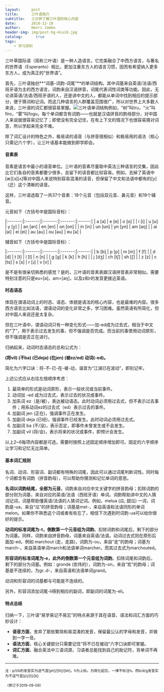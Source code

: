 ```yaml
---
layout:     post
title:      三叶语简介
subtitle:   三分钟了解三叶语的核心内容
date:       2018-12-10
author:     Henri Jambo
header-img: img/post-bg-miui6.jpg
catalog: 	  true
tags:
    - 学习资料
---
```


三叶草国际语（简称三叶语）是一种人造语言。它完美融合了中西方语言，与著名的世界语（Esperanto）相比，更加注重东方人的语言习惯，因而有希望纳入更多东方人，成为真正的“世界语”。

首先，三叶语独创**“词基-词韵-词尾”**的单词结构。其中词基来自英语/法语/西班牙语为主的西方语言，词韵来自汉语拼音，词尾代表词性词类等功能。因此，无论讲英语/法语/西班牙语的人，还是讲中文的人，都能从单词中找到相应的提示部分，便于猜词和记词。而这几种语言的人群覆盖范围很广，所以对世界上大多数人来说，三叶语的词汇都很容易掌握。![三叶语单词结构](../../../../img-post/2018-12-30-overview.png)例如，“树”叫tru，“火”叫firo，“雾”叫fogu，每个单词都含有词韵——也就是汉语拼音的韵母部分，对中国人来说就很容易记忆了；即使没有完全记住，在有上下文的情况下也很容易猜对词意，所以学起来完全不难。

除了词汇设计的特色之外，极易读的语音（与拼音很相似）和极易用的语法（核心只需记六个字），让三叶语基本能做到即学即会。
 
 
#### 音素表

音素是语言中最小的语音单位。三叶语的音素尽量取中英法三种语言的交集，因此比它们各自的音素都要少很多，且留下的读音都比较容易。例如，去掉了英语中[æ][ɜ][ʌ]等对中国人来说特别容易混淆的读音，但保留了中文和法语中都有的[y]（迂）这个清晰的读音。

这样，三叶语选取了一共37个音素：18个元音（包括双元音、鼻元音）和19个辅音。

元音如下（方括号中是国际音标）：

|:-------:|:-------:|:-------:|:-------:|:------:|
| a  [a]  | e  [e]  | o  [o]  |
| i  [i]  | u  [u]  | y  [y]  |
| an [an] | en [en] | on [on] |
| in [in] | un [un] | yn [yn] | am [aŋ] |
| ai [ai] | ei [ei] | au [au] | ou [əu] | eu [ə] |

辅音如下（方括号中是国际音标）：

|:-------:|:-------:|:-------:|:-------:|:------:|
| b  [b]  | p  [p]  | m  [m]  | f  [f]  |
| d  [d]  | t  [t]  | l  [l]  | n  [n]  |
| g  [g]  | k  [k]  | h  [h]  |
| j  [dʒ] | ch [tʃ] | sh [ʃ]  | 
| z  [z]  | c  [ts] | s  [s]  | r  [ɹ]  | v  [v]  |

是不是有很亲切熟悉的感觉？是的，三叶语的音素表跟汉语拼音表非常相似。需要特别注意的只是eu=[ə]，am=[aŋ]，以及z和r的发音更接近英语。
 
#### 时态语态
 
体现在谓语动词上的时态、语态、体貌是语法的核心内容，也是最难的内容。很多西方语言比如法语，谓语动词的变化非常之多，学习困难。虽然英语有所简化，但对中国人来说还是太复杂。
 
但在三叶语中，谓语动词只有一种变化形式——加-ed成为过去式，相当于中文的“了”，用于表示过去发生的事，但不强调是否完成。而当前的事使用动词原形，但不强调是否正在进行。

归纳起来，动词时态语态的总和公式为：

**(将vil) (不ba) (已deja) (在jen) (被ez/ed) 动词(-ed)。**

简化为六字口诀：将-不-已-在-被-动，谐音为“江湖已在波动”，即刻记牢。
 
上述公式应从右往左按顺序考虑：
 
1. 最简单的形式是动词原形，表示一般状况或当前事件。
2. 动词加 -ed 成为过去式，表示过去的状况或事件。
3. 加系词 ez（是/被），表达被动语态。此时动词必须用过去式，但不表示过去事件；用系动词ez的过去式（ed）表示过去的事件。
4. 加副词 jen (正在)，强调事件正在发生。
5. 加副词 deja (已经)，强调事件已经发生。此时动词必须用过去式。
6. 加副词 ba (不/没)，表示否定，即事件未曾发生或不会发生。
7. 加副词 vil (将/会)，表示将来的状况或事件，即预计会发生。

以上2~6每项内容都是可选，需要时按照上述固定顺序增加即可。固定的六字顺序让学习和记忆无比简单。


#### 基本词汇规则
 
名词、动词、形容词、副词都有特殊的词尾，因此可以通过词尾判断词性。同时每个词都含有词韵（拼音韵母），可以帮助你猜测和记忆单词的意思。
 
**名词以词韵结尾，全部为元音**。词韵来自对应中文关键字的拼音韵母；扣除词韵的部分则为词基，来自对应的英语/法语（西班牙语）单词。词韵帮助讲中文的人猜词记词，词基帮助懂英语/法语的人猜词记词。例如，melua (瓜; 甜瓜) 一词，词韵是-ua，来自“瓜”的拼音韵母；词基是mel-，来自英语和法语同形的单词melon。如果你不熟悉这个词或者有些忘了，相信下次遇到时词韵-ua可以给你很好的提示。
 
**动词的标准词尾为-t，倒数第一个元音组为词韵**。扣除词韵和词尾后，剩下的部分为词基。同样，词韵来自拼音韵母，词基来自英语/法语。动词过去式则在原形后面加-ed。例如 marchout (走，走路)，词韵为-ou，来自“走”的韵母；词基为march-，来自英语单词march和法语单词marcher。而其过去式为marchouted。
 
**形容词的标准词尾为-e，此外的倒数第一个元音组为词韵**。扣除词尾和词韵后，剩下的部分为词基。例如：gronde (宏伟的），词韵为-on，来自“宏”的韵母；词基是不连续的，为gr..d-，来自英语和法语单词grand。

动词和形容词的词基都与可能是不连续的。
 
另外，形容词添加词尾-li得到相应的副词，即副词的词尾为-eli。


#### 特点总结

归纳一下，三叶语“易学易记不易忘”的特点来源于其在语音、语法和词汇方面的巧妙设计：
 
* **语音方面**，舍弃了那些繁琐和易混淆的发音，保留最公认的字母和发音，并做到一字一音。
* **语法方面**，核心关键部分只需要记住“将不已在被动”六字口诀即可掌握。
* **词汇方面**，融合英法中三语词源，习语者总能找到自己的助记符，背单词不再难。

------

<small>注：p/t/k的发音实为送气音[ph]/[th]/[kh]，h为上标。为简化起见，一律不标注h。而b/d/g发音实为不送气音[p]/[t]/[k]</small>

<small>（修订于2019-09-09）</small>
